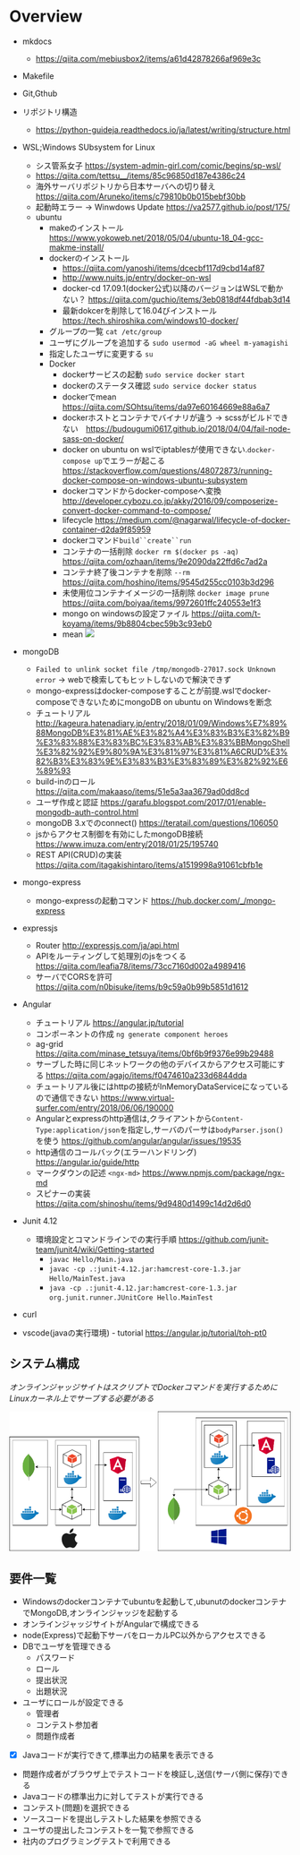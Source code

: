 # Overview
- mkdocs
	- https://qiita.com/mebiusbox2/items/a61d42878266af969e3c
- Makefile
- Git,Gthub
- リポジトリ構造
	- https://python-guideja.readthedocs.io/ja/latest/writing/structure.html
- WSL;Windows SUbsystem for Linux
	- シス管系女子 https://system-admin-girl.com/comic/begins/sp-wsl/
	- https://qiita.com/tettsu__/items/85c96850d187e4386c24
	- 海外サーバリポジトリから日本サーバへの切り替え https://qiita.com/Aruneko/items/c79810b0b015bebf30bb
	- 起動時エラー -> Winwdows Update https://va2577.github.io/post/175/
	- ubuntu
		- makeのインストール https://www.yokoweb.net/2018/05/04/ubuntu-18_04-gcc-makme-install/
		- dockerのインストール
			- https://qiita.com/yanoshi/items/dcecbf117d9cbd14af87
			- http://www.nuits.jp/entry/docker-on-wsl
			- docker-cd 17.09.1(docker公式)以降のバージョンはWSLで動かない？ https://qiita.com/guchio/items/3eb0818df44fdbab3d14
			- 最新dokcerを削除して16.04びインストール https://tech.shiroshika.com/windows10-docker/
		- グループの一覧 `cat /etc/group`
		- ユーザにグループを追加する `sudo usermod -aG wheel m-yamagishi`
		- 指定したユーザに変更する `su`
		- Docker
			- dockerサービスの起動 `sudo service docker start`
			- dockerのステータス確認 `sudo service docker status` 
			- dockerでmean https://qiita.com/SOhtsu/items/da97e60164669e88a6a7
			- dockerホストとコンテナでバイナリが違う -> scssがビルドできない　https://budougumi0617.github.io/2018/04/04/fail-node-sass-on-docker/
			- docker on ubuntu on wslでiptablesが使用できない.`docker-compose up`でエラーが起こる https://stackoverflow.com/questions/48072873/running-docker-compose-on-windows-ubuntu-subsystem
			- dockerコマンドからdocker-composeへ変換 http://developer.cybozu.co.jp/akky/2016/09/composerize-convert-docker-command-to-compose/
			- lifecycle https://medium.com/@nagarwal/lifecycle-of-docker-container-d2da9f85959
			- dockerコマンド`build``create``run`
			- コンテナの一括削除 `docker rm $(docker ps -aq)` https://qiita.com/ozhaan/items/9e2090da22ffd6c7ad2a
			- コンテナ終了後コンテナを削除 `--rm` https://qiita.com/hoshino/items/9545d255cc0103b3d296
			- 未使用位コンテナイメージの一括削除 `docker image prune` https://qiita.com/boiyaa/items/9972601ffc240553e1f3
			- mongo on windowsの設定ファイル https://qiita.com/t-koyama/items/9b8804cbec59b3c93eb0
			- mean
![](https://cdn-images-1.medium.com/max/2600/1*vca4e-SjpzSL5H401p4LCg.png)

- mongoDB
	- `Failed to unlink socket file /tmp/mongodb-27017.sock Unknown error` -> webで検索してもヒットしないので解決できず
	- mongo-expressはdocker-composeすることが前提.wslでdocker-composeできないためにmongoDB on ubuntu on Windowsを断念
	- チュートリアル http://kageura.hatenadiary.jp/entry/2018/01/09/Windows%E7%89%88MongoDB%E3%81%AE%E3%82%A4%E3%83%B3%E3%82%B9%E3%83%88%E3%83%BC%E3%83%AB%E3%83%BBMongoShell%E3%82%92%E9%80%9A%E3%81%97%E3%81%A6CRUD%E3%82%B3%E3%83%9E%E3%83%B3%E3%83%89%E3%82%92%E6%89%93
	- build-inのロール https://qiita.com/makaaso/items/51e5a3aa3679ad0dd8cd
	- ユーザ作成と認証 https://garafu.blogspot.com/2017/01/enable-mongodb-auth-control.html
	- mongoDB 3.xでのconnect() https://teratail.com/questions/106050
	- jsからアクセス制御を有効にしたmongoDB接続 https://www.imuza.com/entry/2018/01/25/195740
	- REST API(CRUD)の実装 https://qiita.com/itagakishintaro/items/a1519998a91061cbfb1e
- mongo-express
	- mongo-expressの起動コマンド https://hub.docker.com/_/mongo-express
- expressjs
	- Router http://expressjs.com/ja/api.html
	- APIをルーティングして処理別のjsをつくる https://qiita.com/leafia78/items/73cc7160d002a4989416
	- サーバでCORSを許可 https://qiita.com/n0bisuke/items/b9c59a0b99b5851d1612
- Angular
	- チュートリアル https://angular.jp/tutorial
	- コンポーネントの作成 `ng generate component heroes`
	- ag-grid https://qiita.com/minase_tetsuya/items/0bf6b9f9376e99b29488
	- サーブした時に同じネットワークの他のデバイスからアクセス可能にする https://qiita.com/agajo/items/f0474610a233d6844dda
	- チュートリアル後にはhttpの接続がInMemoryDataServiceになっているので通信できない https://www.virtual-surfer.com/entry/2018/06/06/190000
	- Angularとexpressのhttp通信は,クライアントから`Content-Type:application/json`を指定し,サーバのパーサは`bodyParser.json()`を使う https://github.com/angular/angular/issues/19535
	- http通信のコールバック(エラーハンドリング) https://angular.io/guide/http
	- マークダウンの記述 `<ngx-md>` https://www.npmjs.com/package/ngx-md
	- スピナーの実装 https://qiita.com/shinoshu/items/9d9480d1499c14d2d6d0
- Junit 4.12
	- 環境設定とコマンドラインでの実行手順 https://github.com/junit-team/junit4/wiki/Getting-started
		- `javac Hello/Main.java`
		- `javac -cp .:junit-4.12.jar:hamcrest-core-1.3.jar Hello/MainTest.java`
		- `java -cp .:junit-4.12.jar:hamcrest-core-1.3.jar org.junit.runner.JUnitCore Hello.MainTest`
- curl
- vscode(javaの実行環境)
		- tutorial https://angular.jp/tutorial/toh-pt0

## システム構成

*オンラインジャッジサイトはスクリプトでDockerコマンドを実行するためにLinuxカーネル上でサーブする必要がある*

![](../image/Architecture.png)

## 要件一覧
- Windowsのdockerコンテナでubuntuを起動して,ubunutのdockerコンテナでMongoDB,オンラインジャッジを起動する
- オンラインジャッジサイトがAngularで構成できる
- node(Express)で起動下サーバをローカルPC以外からアクセスできる
- DBでユーザを管理できる
	- パスワード
	- ロール
	- 提出状況
	- 出題状況
- ユーザにロールが設定できる
	- 管理者
	- コンテスト参加者
	- 問題作成者
- [x] Javaコードが実行できて,標準出力の結果を表示できる
- 問題作成者がブラウザ上でテストコードを検証し,送信(サーバ側に保存)できる
- Javaコードの標準出力に対してテストが実行できる
- コンテスト(問題)を選択できる
- ソースコードを提出しテストした結果を参照できる
- ユーザの提出したコンテストを一覧で参照できる
- 社内のプログラミングテストで利用できる